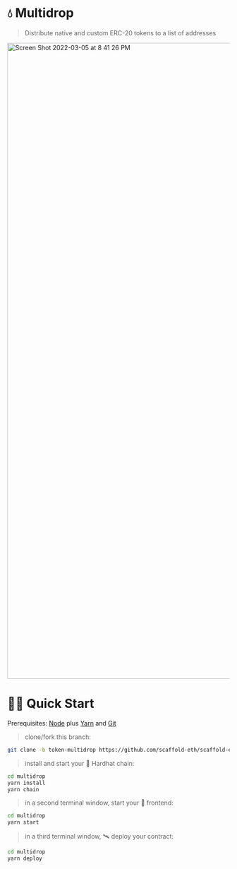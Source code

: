 # 💧 Multidrop

> Distribute native and custom ERC-20 tokens to a list of addresses

<img width="1440" alt="Screen Shot 2022-03-05 at 8 41 26 PM" src="https://user-images.githubusercontent.com/14002941/156906925-36322adc-4997-48bc-92fc-de2cd8f35d59.png">


# 🏄‍♂️ Quick Start

Prerequisites: [Node](https://nodejs.org/en/download/) plus [Yarn](https://classic.yarnpkg.com/en/docs/install/) and [Git](https://git-scm.com/downloads)

> clone/fork this branch:

```bash
git clone -b token-multidrop https://github.com/scaffold-eth/scaffold-eth-examples multidrop
```

> install and start your 👷‍ Hardhat chain:

```bash
cd multidrop
yarn install
yarn chain
```

> in a second terminal window, start your 📱 frontend:

```bash
cd multidrop
yarn start
```

> in a third terminal window, 🛰 deploy your contract:

```bash
cd multidrop
yarn deploy
```
